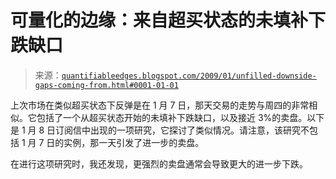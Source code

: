 <!--yml

分类：未分类

date: 2024-05-18 13:28:41

-->

# 可量化的边缘：来自超买状态的未填补下跌缺口

> 来源：[`quantifiableedges.blogspot.com/2009/01/unfilled-downside-gaps-coming-from.html#0001-01-01`](http://quantifiableedges.blogspot.com/2009/01/unfilled-downside-gaps-coming-from.html#0001-01-01)

上次市场在类似超买状态下反弹是在 1 月 7 日，那天交易的走势与周四的非常相似。它包括了一个从超买状态开始的未填补下跌缺口，以及接近 3%的卖盘。以下是 1 月 8 日订阅信中出现的一项研究，它探讨了类似情况。请注意，该研究不包括 1 月 7 日的实例，那一天引发了进一步的卖盘。

在进行这项研究时，我还发现，更强烈的卖盘通常会导致更大的进一步下跌。
